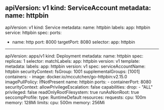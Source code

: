 apiVersion: v1
kind: ServiceAccount
metadata:
  name: httpbin
---
apiVersion: v1
kind: Service
metadata:
  name: httpbin
  labels:
    app: httpbin
    service: httpbin
spec:
  ports:
  - name: http
    port: 8000
    targetPort: 8080
  selector:
    app: httpbin
---
apiVersion: apps/v1
kind: Deployment
metadata:
  name: httpbin
spec:
  replicas: 1
  selector:
    matchLabels:
      app: httpbin
      version: v1
  template:
    metadata:
      labels:
        app: httpbin
        version: v1
    spec:
      serviceAccountName: httpbin
      securityContext:
        fsGroup: 1001
        supplementalGroups: [1001]
      containers:
      - image: docker.io/mccutchen/go-httpbin:v2.15.0
        imagePullPolicy: IfNotPresent
        name: httpbin
        ports:
        - containerPort: 8080
        securityContext:
          allowPrivilegeEscalation: false
          capabilities:
            drop:
              - "ALL"
          privileged: false
          readOnlyRootFilesystem: true
          runAsNonRoot: true
          seccompProfile:
            type: RuntimeDefault
        resources:
          requests:
            cpu: 100m
            memory: 128Mi
          limits:
            cpu: 500m
            memory: 256Mi
